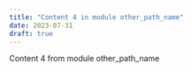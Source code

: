 ```yaml
---
title: "Content 4 in module other_path_name"
date: 2023-07-31
draft: true
---
```

Content 4 from module other_path_name
